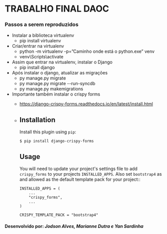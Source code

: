# TRABALHO FINAL DAOC

### Passos a serem reproduzidos
  - Instalar a biblioteca virtualenv
    - pip install virtualenv
  - Criar/entrar na virtualenv
    - python -m virtualenv -p=”Caminho onde está o python.exe” venv
    - venv\Scripts\activate
  - Assim que entrar na virtualenv, instalar o Django
    - pip install django
  - Após instalar o django, atualizar as migrações
    - py manage.py migrate
    - py manage.py migrate --run-syncdb
    - py manage.py makemigrations
  - Importante também instalar o crispy forms
    - https://django-crispy-forms.readthedocs.io/en/latest/install.html
    - ## Installation
      Install this plugin using `pip`:

          $ pip install django-crispy-forms

      ## Usage

      You will need to update your project's settings file to add ``crispy_forms``
      to your projects ``INSTALLED_APPS``. Also set
      ``bootstrap4`` as and allowed as the default template pack
      for your project::

          INSTALLED_APPS = (
              ...
              "crispy_forms",
              ...
          )

          CRISPY_TEMPLATE_PACK = "bootstrap4"

#### Desenvolvido por: *Jodson Alves, Marianne Dutra e Yan Sardinha*
